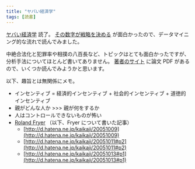 ```yaml
---
title: "ヤバい経済学"
tags: [読書]
---
```


[ヤバい経済学](http://amazon.co.jp/o/ASIN/pd_sbs_b_title/nanataisan-22) 読了。
[その数字が戦略を決める](http://amazon.co.jp/o/ASIN/pd_sbs_b_title/nanataisan-22) が面白かったので、データマイニング的な流れで読んでみました。

中絶合法化と犯罪率や相撲の八百長など、トピックはとても面白かったですが、分析手法についてほとんど書いてありません。
[著者のサイト](http://pricetheory.uchicago.edu/levitt/index.html) に論文 PDF があるので、いくつか読んでみようかと思います。

以下、趣旨とは無関係にメモ。

- インセンティブ = 経済的インセンティブ + 社会的インセンティブ + 道徳的インセンティブ
- 親がどんな人か >>> 親が何をするか
- 人はコントロールできないものが怖い
- [Roland Fryer](http://post.economics.harvard.edu/faculty/fryer) （以下、Fryer について書いた記事）
  - [http://d.hatena.ne.jp/kaikaji/20051009](http://d.hatena.ne.jp/kaikaji/20051009)
  - [http://d.hatena.ne.jp/kaikaji/20051011#p2](http://d.hatena.ne.jp/kaikaji/20051011#p2)
  - [http://d.hatena.ne.jp/kaikaji/20051013#p1](http://d.hatena.ne.jp/kaikaji/20051013#p1)
